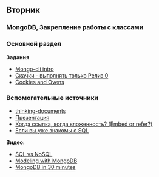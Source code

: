 ## Вторник


### MongoDB, Закрепление работы с классами
### Основной раздел

**Задания**
- [Mongo-cli intro](../../../../mongo-cli-intro)
- [Скачки - выполнять только Релиз 0](../../../../core-mongo-associations-races)
- [Cookies and Ovens](../../../../cookies-and-ovens-challenge)

### Вспомогательные источники

- [thinking-documents](https://www.mongodb.com/blog/post/thinking-documents-part-1?jmp=docs)
- [Презентация](https://www.mongodb.com/presentations/webinar-back-to-basics-thinking-in-documents)
- [Когда ссылка, когда вложенность? (Embed or refer?)](https://blog.couchbase.com/data-modelling-when-embed-or-refer/)
- [Если вы уже знакомы с SQL](https://gist.github.com/aponxi/4380516)

**Видео:**
- [SQL vs NoSQL](https://www.youtube.com/watch?v=ZS_kXvOeQ5Y&t=770s)
- [Modeling with MongoDB](https://www.youtube.com/watch?v=4rhKKFbbYT4&t=173s)
- [MongoDB in 30 minutes](https://www.youtube.com/watch?v=pWbMrx5rVBE)



